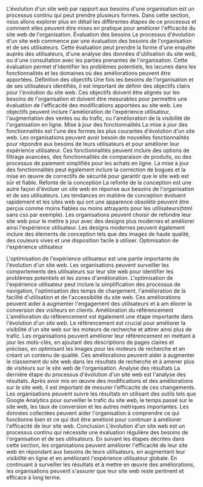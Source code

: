 L'évolution d'un site web par rapport aux besoins d'une organisation est un processus continu qui peut prendre plusieurs formes. Dans cette section, nous allons explorer plus en détail les différentes étapes de ce processus et comment elles peuvent être mises en pratique pour améliorer l'efficacité du site web de l'organisation.
Évaluation des besoins
Le processus d'évolution d'un site web commence par une évaluation des besoins de l'organisation et de ses utilisateurs. Cette évaluation peut prendre la forme d'une enquête auprès des utilisateurs, d'une analyse des données d'utilisation du site web, ou d'une consultation avec les parties prenantes de l'organisation. Cette évaluation permet d'identifier les problèmes potentiels, les lacunes dans les fonctionnalités et les domaines où des améliorations peuvent être apportées.
Définition des objectifs
Une fois les besoins de l'organisation et de ses utilisateurs identifiés, il est important de définir des objectifs clairs pour l'évolution du site web. Ces objectifs doivent être alignés sur les besoins de l'organisation et doivent être mesurables pour permettre une évaluation de l'efficacité des modifications apportées au site web. Les objectifs peuvent inclure l'amélioration de l'expérience utilisateur, l'augmentation des ventes ou du trafic, ou l'amélioration de la visibilité de l'organisation en ligne.
Mise à jour des fonctionnalités
La mise à jour des fonctionnalités est l'une des formes les plus courantes d'évolution d'un site web. Les organisations peuvent avoir besoin de nouvelles fonctionnalités pour répondre aux besoins de leurs utilisateurs et pour améliorer leur expérience utilisateur. Ces fonctionnalités peuvent inclure des options de filtrage avancées, des fonctionnalités de comparaison de produits, ou des processus de paiement simplifiés pour les achats en ligne. La mise à jour des fonctionnalités peut également inclure la correction de bogues et la mise en œuvre de correctifs de sécurité pour garantir que le site web est sûr et fiable.
Refonte de la conception
La refonte de la conception est une autre façon d'évoluer un site web en réponse aux besoins de l'organisation et de ses utilisateurs. Les tendances en matière de conception évoluent rapidement et les sites web qui ont une apparence obsolète peuvent être perçus comme moins fiables ou moins attrayants pour les utilisateurs(html sans css par exemple). Les organisations peuvent choisir de refondre leur site web pour le mettre à jour avec des designs plus modernes et améliorer ainsi l'expérience utilisateur. Les designs modernes peuvent également inclure des éléments de conception tels que des images de haute qualité, des couleurs vives et une disposition facile à utiliser.
Optimisation de l'expérience utilisateur

L'optimisation de l'expérience utilisateur est une partie importante de l'évolution d'un site web. Les organisations peuvent surveiller les comportements des utilisateurs sur leur site web pour identifier les problèmes potentiels et les zones d'amélioration. L'optimisation de l'expérience utilisateur peut inclure la simplification des processus de navigation, l'optimisation des temps de chargement, l'amélioration de la facilité d'utilisation et de l'accessibilité du site web. Ces améliorations peuvent aider à augmenter l'engagement des utilisateurs et à am éliorer la conversion des visiteurs en clients.
Amélioration du référencement L'amélioration du référencement est également une étape importante dans l'évolution d'un site web. Le référencement est crucial pour améliorer la visibilité d'un site web sur les moteurs de recherche et attirer ainsi plus de trafic. Les organisations peuvent améliorer leur référencement en mettant à jour les mots-clés, en ajoutant des descriptions de pages claires et précises, en optimisant les images pour les moteurs de recherche et en créant un contenu de qualité. Ces améliorations peuvent aider à augmenter le classement du site web dans les résultats de recherche et à amener plus de visiteurs sur le site web de l'organisation.
Analyse des résultats La dernière étape du processus d'évolution d'un site web est l'analyse des résultats. Après avoir mis en œuvre des modifications et des améliorations sur le site web, il est important de mesurer l'efficacité de ces changements. Les organisations peuvent suivre les résultats en utilisant des outils tels que Google Analytics pour surveiller le trafic du site web, le temps passé sur le site web, les taux de conversion et les autres métriques importantes. Les données collectées peuvent aider l'organisation à comprendre ce qui fonctionne bien et ce qui doit être amélioré pour continuer à améliorer l'efficacité de leur site web.
Conclusion L'évolution d'un site web est un processus continu qui nécessite une évaluation régulière des besoins de l'organisation et de ses utilisateurs. En suivant les étapes décrites dans cette section, les organisations peuvent améliorer l'efficacité de leur site web en répondant aux besoins de leurs utilisateurs, en augmentant leur visibilité en ligne et en améliorant l'expérience utilisateur globale. En continuant à surveiller les résultats et à mettre en œuvre des améliorations, les organisations peuvent s'assurer que leur site web reste pertinent et efficace à long terme.

